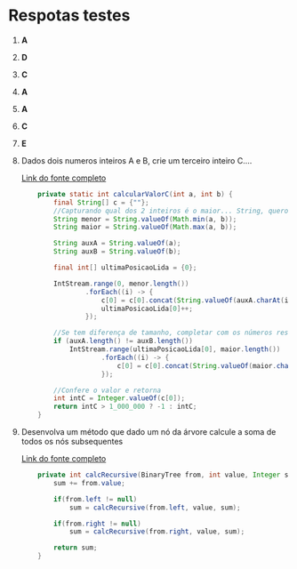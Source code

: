 # Respotas testes

1. **A**
2. **D**
3. **C**
4. **A**
5. **A**
6. **C**
7. **E**

8. Dados dois numeros inteiros A e B, crie um terceiro inteiro C....

    [Link do fonte completo](https://github.com/EliveltonRepolho/teste-repolho/blob/master/teste-2/src/main/java/com/repolho/numero/NumerosInteiros.java)
    
    ```java
        private static int calcularValorC(int a, int b) {
            final String[] c = {""};
            //Capturando qual dos 2 inteiros é o maior... String, quero percorrer char por char deste int
            String menor = String.valueOf(Math.min(a, b));
            String maior = String.valueOf(Math.max(a, b));
    
            String auxA = String.valueOf(a);
            String auxB = String.valueOf(b);
    
            final int[] ultimaPosicaoLida = {0};
    
            IntStream.range(0, menor.length())
                    .forEach((i) -> {
                        c[0] = c[0].concat(String.valueOf(auxA.charAt(i))).concat(String.valueOf(auxB.charAt(i)));
                        ultimaPosicaoLida[0]++;
                    });
    
            //Se tem diferença de tamanho, completar com os números restantes do maior
            if (auxA.length() != auxB.length())
                IntStream.range(ultimaPosicaoLida[0], maior.length())
                        .forEach((i) -> {
                            c[0] = c[0].concat(String.valueOf(maior.charAt(i)));
                        });
    
            //Confere o valor e retorna
            int intC = Integer.valueOf(c[0]);
            return intC > 1_000_000 ? -1 : intC;
        }
    ```

9. Desenvolva um método que dado um nó da árvore calcule a soma de todos os nós subsequentes

    [Link do fonte completo](https://github.com/EliveltonRepolho/teste-repolho/blob/master/teste-2/src/main/java/com/repolho/arvore/BinaryTreeCalc.java)
    
    ```java
        private int calcRecursive(BinaryTree from, int value, Integer sum) {
            sum += from.value;
    
            if(from.left != null)
                sum = calcRecursive(from.left, value, sum);
    
            if(from.right != null)
                sum = calcRecursive(from.right, value, sum);
    
            return sum;
        }
    ```